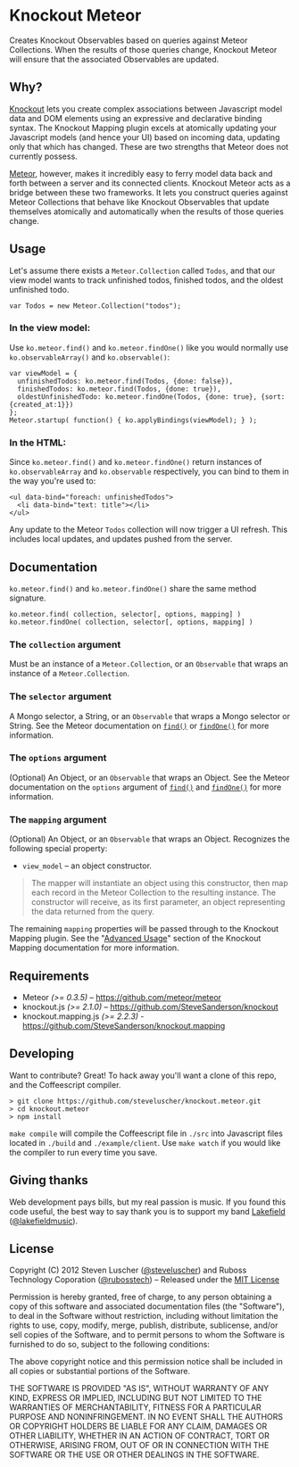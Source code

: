 # Knockout Meteor #

Creates Knockout Observables based on queries against Meteor Collections. When the results of those queries change, Knockout Meteor will ensure that the associated Observables are updated.

## Why? ##

[Knockout](http://knockoutjs.com) lets you create complex associations between Javascript model data and DOM elements using an expressive and declarative binding syntax. The Knockout Mapping plugin excels at atomically updating your Javascript models (and hence your UI) based on incoming data, updating only that which has changed. These are two strengths that Meteor does not currently possess.

[Meteor](http://meteor.com), however, makes it incredibly easy to ferry model data back and forth between a server and its connected clients. Knockout Meteor acts as a bridge between these two frameworks. It lets you construct queries against Meteor Collections that behave like Knockout Observables that update themselves atomically and automatically when the results of those queries change.

## Usage ##

Let's assume there exists a `Meteor.Collection` called `Todos`, and that our view model wants to track unfinished todos, finished todos, and the oldest unfinished todo.

    var Todos = new Meteor.Collection("todos");

### In the view model: ###

Use `ko.meteor.find()` and `ko.meteor.findOne()` like you would normally use `ko.observableArray()` and `ko.observable()`:

    var viewModel = {
      unfinishedTodos: ko.meteor.find(Todos, {done: false}),
      finishedTodos: ko.meteor.find(Todos, {done: true}),
      oldestUnfinishedTodo: ko.meteor.findOne(Todos, {done: true}, {sort: {created_at:1}})
    };
    Meteor.startup( function() { ko.applyBindings(viewModel); } );

### In the HTML: ###

Since `ko.meteor.find()` and `ko.meteor.findOne()` return instances of `ko.observableArray` and `ko.observable` respectively, you can bind to them in the way you're used to:

    <ul data-bind="foreach: unfinishedTodos">
      <li data-bind="text: title"></li>
    </ul>

Any update to the Meteor `Todos` collection will now trigger a UI refresh. This includes local updates, and updates pushed from the server.

## Documentation ##

`ko.meteor.find()` and `ko.meteor.findOne()` share the same method signature.

    ko.meteor.find( collection, selector[, options, mapping] )
    ko.meteor.findOne( collection, selector[, options, mapping] )

### The `collection` argument ###

Must be an instance of a `Meteor.Collection`, or an `Observable` that wraps an instance of a `Meteor.Collection`.

### The `selector` argument ###

A Mongo selector, a String, or an `Observable` that wraps a Mongo selector or String. See the Meteor documentation on [`find()`](http://docs.meteor.com/#find) or [`findOne()`](http://docs.meteor.com/#findone) for more information.

### The `options` argument ###

(Optional) An Object, or an `Observable` that wraps an Object. See the Meteor documentation on the `options` argument of [`find()`](http://docs.meteor.com/#find) and [`findOne()`](http://docs.meteor.com/#findone) for more information.

### The `mapping` argument ###

(Optional) An Object, or an `Observable` that wraps an Object. Recognizes the following special property:

* `view_model` – an object constructor.

> The mapper will instantiate an object using this constructor, then map each record in the Meteor Collection to the resulting instance. The constructor will receive, as its first parameter, an object representing the data returned from the query.

The remaining `mapping` properties will be passed through to the Knockout Mapping plugin. See the "[Advanced Usage](http://knockoutjs.com/documentation/plugins-mapping.html#advanced_usage)" section of the Knockout Mapping documentation for more information.

## Requirements ##

* Meteor *(>= 0.3.5)* – https://github.com/meteor/meteor
* knockout.js *(>= 2.1.0)* – https://github.com/SteveSanderson/knockout
* knockout.mapping.js *(>= 2.2.3)* - https://github.com/SteveSanderson/knockout.mapping

## Developing ##

Want to contribute? Great! To hack away you'll want a clone of this repo, and the Coffeescript compiler.

    > git clone https://github.com/steveluscher/knockout.meteor.git
    > cd knockout.meteor
    > npm install

`make compile` will compile the Coffeescript file in `./src` into Javascript files located in `./build` and `./example/client`. Use `make watch` if you would like the compiler to run every time you save.

## Giving thanks ##

Web development pays bills, but my real passion is music. If you found this code useful, the best way to say thank you is to support my band [Lakefield](http://lakefieldmusic.com) ([@lakefieldmusic](http://twitter.com/lakefieldmusic)).

## License ##

Copyright (C) 2012 Steven Luscher ([@steveluscher](http://twitter.com/steveluscher)) and Ruboss Technology Coporation ([@rubosstech](http://twitter.com/rubosstech)) – Released under the [MIT License](http://www.opensource.org/licenses/mit-license.php)

Permission is hereby granted, free of charge, to any person obtaining a copy of this software and associated documentation files (the "Software"), to deal in the Software without restriction, including without limitation the rights to use, copy, modify, merge, publish, distribute, sublicense, and/or sell copies of the Software, and to permit persons to whom the Software is furnished to do so, subject to the following conditions:

The above copyright notice and this permission notice shall be included in all copies or substantial portions of the Software.

THE SOFTWARE IS PROVIDED "AS IS", WITHOUT WARRANTY OF ANY KIND, EXPRESS OR IMPLIED, INCLUDING BUT NOT LIMITED TO THE WARRANTIES OF MERCHANTABILITY, FITNESS FOR A PARTICULAR PURPOSE AND NONINFRINGEMENT. IN NO EVENT SHALL THE AUTHORS OR COPYRIGHT HOLDERS BE LIABLE FOR ANY CLAIM, DAMAGES OR OTHER LIABILITY, WHETHER IN AN ACTION OF CONTRACT, TORT OR OTHERWISE, ARISING FROM, OUT OF OR IN CONNECTION WITH THE SOFTWARE OR THE USE OR OTHER DEALINGS IN THE SOFTWARE.
